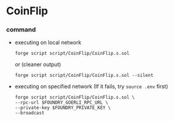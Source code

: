 # CoinFlip
### command
- executing on local network
    ```
    forge script script/CoinFlip/CoinFlip.s.sol
    ```
    or (cleaner output)
    ```
    forge script script/CoinFlip/CoinFlip.s.sol --silent
    ```
- executing on specified network (If it fails, try `source .env` first)
    ```
    forge script script/CoinFlip/CoinFlip.s.sol \
    --rpc-url $FOUNDRY_GOERLI_RPC_URL \
    --private-key $FOUNDRY_PRIVATE_KEY \
    --broadcast
    ```